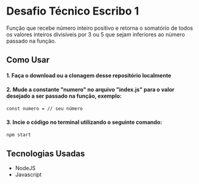 
# Desafio Técnico Escribo 1

Função que recebe número inteiro positivo e retorna o somatório de todos os valores
inteiros divisíveis por 3 ou 5 que sejam inferiores ao número passado na função.


## Como Usar

#### 1. Faça o download ou a clonagem desse repositório localmente
#### 2. Mude a constante "numero" no arquivo "index.js" para o valor desejado a ser passado na função, exemplo:

```
const numero = // seu número
```
#### 3. Incie o código no terminal utilizando o seguinte comando:
```
npm start
```

## Tecnologias Usadas

- NodeJS
- Javascript


